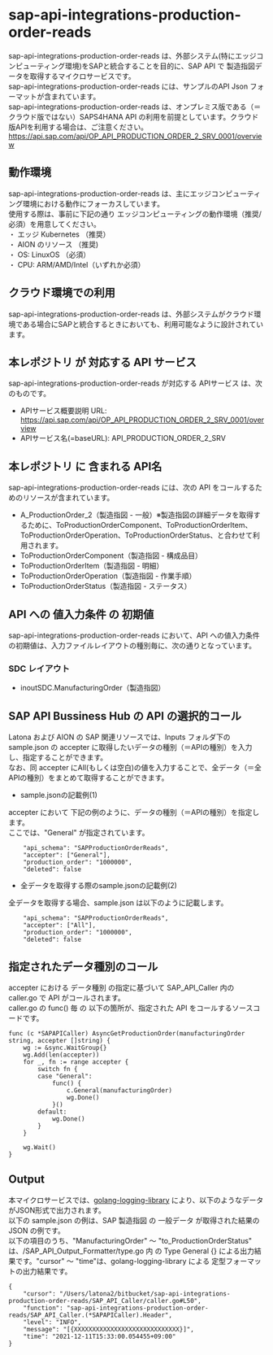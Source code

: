 # sap-api-integrations-production-order-reads
sap-api-integrations-production-order-reads は、外部システム(特にエッジコンピューティング環境)をSAPと統合することを目的に、SAP API で 製造指図データを取得するマイクロサービスです。    
sap-api-integrations-production-order-reads には、サンプルのAPI Json フォーマットが含まれています。   
sap-api-integrations-production-order-reads は、オンプレミス版である（＝クラウド版ではない）SAPS4HANA API の利用を前提としています。クラウド版APIを利用する場合は、ご注意ください。   
https://api.sap.com/api/OP_API_PRODUCTION_ORDER_2_SRV_0001/overview    

## 動作環境  
sap-api-integrations-production-order-reads は、主にエッジコンピューティング環境における動作にフォーカスしています。  
使用する際は、事前に下記の通り エッジコンピューティングの動作環境（推奨/必須）を用意してください。  
・ エッジ Kubernetes （推奨）    
・ AION のリソース （推奨)    
・ OS: LinuxOS （必須）    
・ CPU: ARM/AMD/Intel（いずれか必須）　　

## クラウド環境での利用
sap-api-integrations-production-order-reads は、外部システムがクラウド環境である場合にSAPと統合するときにおいても、利用可能なように設計されています。  

## 本レポジトリ が 対応する API サービス
sap-api-integrations-production-order-reads が対応する APIサービス は、次のものです。

* APIサービス概要説明 URL: https://api.sap.com/api/OP_API_PRODUCTION_ORDER_2_SRV_0001/overview      
* APIサービス名(=baseURL): API_PRODUCTION_ORDER_2_SRV

## 本レポジトリ に 含まれる API名
sap-api-integrations-production-order-reads には、次の API をコールするためのリソースが含まれています。  

* A_ProductionOrder_2（製造指図 - 一般）※製造指図の詳細データを取得するために、ToProductionOrderComponent、ToProductionOrderItem、ToProductionOrderOperation、ToProductionOrderStatus、と合わせて利用されます。
* ToProductionOrderComponent（製造指図 - 構成品目）
* ToProductionOrderItem（製造指図 - 明細）
* ToProductionOrderOperation（製造指図 - 作業手順）
* ToProductionOrderStatus（製造指図 - ステータス）


## API への 値入力条件 の 初期値
sap-api-integrations-production-order-reads において、API への値入力条件の初期値は、入力ファイルレイアウトの種別毎に、次の通りとなっています。  

### SDC レイアウト

* inoutSDC.ManufacturingOrder（製造指図）


## SAP API Bussiness Hub の API の選択的コール

Latona および AION の SAP 関連リソースでは、Inputs フォルダ下の sample.json の accepter に取得したいデータの種別（＝APIの種別）を入力し、指定することができます。  
なお、同 accepter にAll(もしくは空白)の値を入力することで、全データ（＝全APIの種別）をまとめて取得することができます。  

* sample.jsonの記載例(1)  

accepter において 下記の例のように、データの種別（＝APIの種別）を指定します。  
ここでは、"General" が指定されています。

```
	"api_schema": "SAPProductionOrderReads",
	"accepter": ["General"],
	"production_order": "1000000",
	"deleted": false
```
  
* 全データを取得する際のsample.jsonの記載例(2)  

全データを取得する場合、sample.json は以下のように記載します。  

```
	"api_schema": "SAPProductionOrderReads",
	"accepter": ["All"],
	"production_order": "1000000",
	"deleted": false
```

## 指定されたデータ種別のコール

accepter における データ種別 の指定に基づいて SAP_API_Caller 内の caller.go で API がコールされます。  
caller.go の func() 毎 の 以下の箇所が、指定された API をコールするソースコードです。  

```
func (c *SAPAPICaller) AsyncGetProductionOrder(manufacturingOrder string, accepter []string) {
	wg := &sync.WaitGroup{}
	wg.Add(len(accepter))
	for _, fn := range accepter {
		switch fn {
		case "General":
			func() {
				c.General(manufacturingOrder)
				wg.Done()
			}()
		default:
			wg.Done()
		}
	}

	wg.Wait()
}
```
## Output  
本マイクロサービスでは、[golang-logging-library](https://github.com/latonaio/golang-logging-library) により、以下のようなデータがJSON形式で出力されます。  
以下の sample.json の例は、SAP 製造指図 の 一般データ が取得された結果の JSON の例です。  
以下の項目のうち、"ManufacturingOrder" ～ "to_ProductionOrderStatus" は、/SAP_API_Output_Formatter/type.go 内 の Type General {} による出力結果です。"cursor" ～ "time"は、golang-logging-library による 定型フォーマットの出力結果です。  

```
{
	"cursor": "/Users/latona2/bitbucket/sap-api-integrations-production-order-reads/SAP_API_Caller/caller.go#L50",
	"function": "sap-api-integrations-production-order-reads/SAP_API_Caller.(*SAPAPICaller).Header",
	"level": "INFO",
	"message": "[{XXXXXXXXXXXXXXXXXXXXXXXXXXXXX}]",
	"time": "2021-12-11T15:33:00.054455+09:00"
}
```
